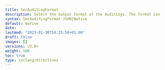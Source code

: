 ```yaml
---
title: SecAuditLogFormat
description: Select the output format of the AuditLogs. The format can be either the native AuditLogs format or JSON.
syntax: SecAuditLogFormat JSON|Native
default: Native
date: 
lastmod: "2023-01-30T14:25:50+01:00"
draft: false
images: []
versions: v3.0+
weight: 100
toc: true
type: seclang/directives
---
```




